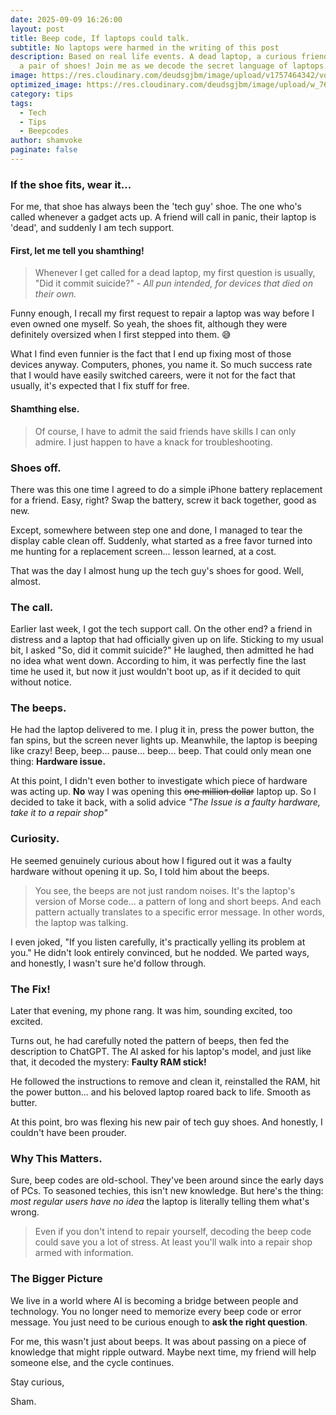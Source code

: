 ```yaml
---
date: 2025-09-09 16:26:00
layout: post
title: Beep code, If laptops could talk.
subtitle: No laptops were harmed in the writing of this post
description: Based on real life events. A dead laptop, a curious friend, real beeps and
  a pair of shoes! Join me as we decode the secret language of laptops. Common knowledge?
image: https://res.cloudinary.com/deudsgjbm/image/upload/v1757464342/vokevoke_ancah4.jpg
optimized_image: https://res.cloudinary.com/deudsgjbm/image/upload/w_760,h_399,c_fill/v1757464342/vokevoke_ancah4.jpg
category: tips
tags:
  - Tech
  - Tips
  - Beepcodes
author: shamvoke
paginate: false
---
```

### If the shoe fits, wear it...

For me, that shoe has always been the 'tech guy' shoe. The one who's called whenever a gadget acts up. A friend will call in panic, their laptop is 'dead', and suddenly I am tech support.

#### First, let me tell you shamthing!

> Whenever I get called for a dead laptop, my first question is usually, "Did it commit suicide?" - *All pun intended, for devices that died on their own.* 

Funny enough, I recall my first request to repair a laptop was way before I even owned one myself. So yeah, the shoes fit, although they were definitely oversized when I first stepped into them. 😅

What I find even funnier is the fact that I end up fixing most of those devices anyway. Computers, phones, you name it. So much success rate that I would have easily switched careers, were it not for the fact that usually, it's expected that I fix stuff for free.

#### Shamthing else.

> Of course, I have to admit the said friends have skills I can only admire. I just happen to have a knack for troubleshooting.

### Shoes off.

There was this one time I agreed to do a simple iPhone battery replacement for a friend. Easy, right? Swap the battery, screw it back together, good as new.

Except, somewhere between step one and done, I managed to tear the display cable clean off. Suddenly, what started as a free favor turned into me hunting for a replacement screen... lesson learned, at a cost.

That was the day I almost hung up the tech guy's shoes for good. Well, almost.

### The call.

Earlier last week, I got the tech support call. On the other end? a friend in distress and a laptop that had officially given up on life. Sticking to my usual bit, I asked "So, did it commit suicide?" He laughed, then admitted he had no idea what went down. According to him, it was perfectly fine the last time he used it, but now it just wouldn't boot up, as if it decided to quit without notice.

### The beeps.

He had the laptop delivered to me. I plug it in, press the power button, the fan spins, but the screen never lights up. Meanwhile, the laptop is beeping like crazy! Beep, beep... pause... beep... beep. That could only mean one thing: **Hardware issue.**

At this point, I didn't even bother to investigate which piece of hardware was acting up. **No** way I was opening this <del>one million dollar</del> laptop up. So I decided to take it back, with a solid advice *"The Issue is a faulty hardware, take it to a repair shop"*

### Curiosity.

He seemed genuinely curious about how I figured out it was a faulty hardware without opening it up. So, I told him about the beeps.

> You see, the beeps are not just random noises. It's the laptop's version of Morse code... a pattern of long and short beeps.  And each pattern actually translates to a specific error message. In other words, the laptop was talking.

I even joked, "If you listen carefully, it's practically yelling its problem at you." 
He didn't look entirely convinced, but he nodded. We parted ways, and honestly, I wasn't sure he'd follow through. 

### The Fix!

Later that evening, my phone rang. It was him, sounding excited, too excited.

Turns out, he had carefully noted the pattern of beeps, then fed the description to ChatGPT. The AI asked for his laptop's model, and just like that, it decoded the mystery: **Faulty RAM stick!**

He followed the instructions to remove and clean it, reinstalled the RAM, hit the power button... and his beloved laptop roared back to life. Smooth as butter.

At this point, bro was flexing his new pair of tech guy shoes. And honestly, I couldn't have been prouder.

### Why This Matters.

Sure, beep codes are old-school. They've been around since the early days of PCs. To seasoned techies, this isn't new knowledge. But here's the thing: *most regular users have no idea* the laptop is literally telling them what's wrong.

> Even if you don't intend to repair yourself, decoding the beep code could save you a lot of stress. At least you'll walk into a repair shop armed with information.

### The Bigger Picture

We live in a world where AI is becoming a bridge between people and technology. You no longer need to memorize every beep code or error message. You just need to be curious enough to **ask the right question**.

For me, this wasn't just about beeps. It was about passing on a piece of knowledge that might ripple outward. Maybe next time, my friend will help someone else, and the cycle continues.

Stay curious,

Sham.
